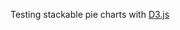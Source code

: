 Testing stackable pie charts with [D3.js](https://github.com/d3/d3-3.x-api-reference/blob/master/API-Reference.md)
